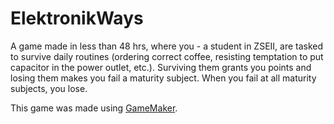# ElektronikWays

A game made in less than 48 hrs, where you - a student in ZSEII, are tasked to survive daily routines (ordering correct coffee, resisting temptation to put capacitor in the power outlet, etc.). Surviving them grants you points and losing them makes you fail a maturity subject. When you fail at all maturity subjects, you lose.

This game was made using [GameMaker](https://gamemaker.io).
